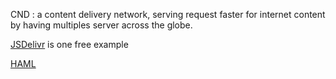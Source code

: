 CND : a content delivery network, serving request faster for internet content by having multiples server across the globe.

[JSDelivr](https://www.jsdelivr.com/) is one free example

[HAML](https://en.wikipedia.org/wiki/Haml)